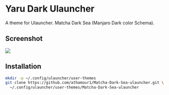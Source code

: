 # Yaru Dark Ulauncher

A theme for Ulauncher. Matcha Dark Sea (Manjaro Dark color Schema).

## Screenshot
![](https://i.ibb.co/9v9YQb1/ulauncher-dark-manjaro.png)

## Installation

```sh
mkdir -p ~/.config/ulauncher/user-themes
git clone https://github.com/athamour1/Matcha-Dark-Sea-ulauncher.git \
  ~/.config/ulauncher/user-themes/Matcha-Dark-Sea-ulauncher
```
